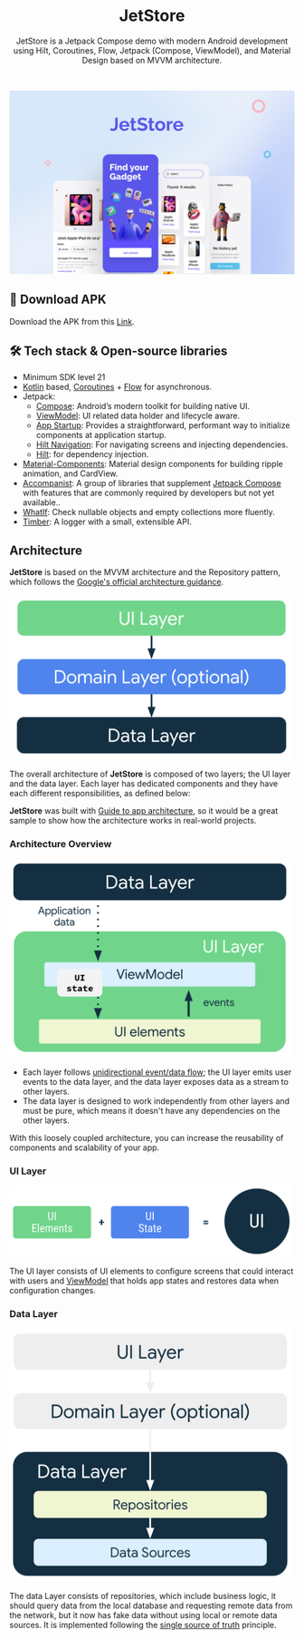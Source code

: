 <h1 align="center">JetStore</h1>

<p align="center">  
JetStore is a Jetpack Compose demo with modern Android development using Hilt, Coroutines, Flow, Jetpack (Compose, ViewModel), and Material Design based on MVVM architecture.
</p>
</br>

<p align="center">
<img src="/images/cover.png"/>
</p>

## 📲 Download APK
Download the APK from this [Link](https://drive.google.com/file/d/1jNc50vYWa9fhTDpcxMdw3SQgyWvGJCVu/view?usp=sharing).

## 🛠 Tech stack & Open-source libraries
- Minimum SDK level 21
- [Kotlin](https://kotlinlang.org/) based, [Coroutines](https://github.com/Kotlin/kotlinx.coroutines) + [Flow](https://kotlin.github.io/kotlinx.coroutines/kotlinx-coroutines-core/kotlinx.coroutines.flow/) for asynchronous.
- Jetpack:
  - [Compose](https://developer.android.com/jetpack/compose): Android’s modern toolkit for building native UI.
  - [ViewModel](https://developer.android.com/topic/libraries/architecture/viewmodel): UI related data holder and lifecycle aware.
  - [App Startup](https://developer.android.com/topic/libraries/app-startup): Provides a straightforward, performant way to initialize components at application startup.
  - [Hilt Navigation](https://developer.android.com/jetpack/compose/libraries#hilt-navigation): For navigating screens and injecting dependencies.
  - [Hilt](https://dagger.dev/hilt/): for dependency injection.
- [Material-Components](https://github.com/material-components/material-components-android): Material design components for building ripple animation, and CardView.
- [Accompanist](https://github.com/google/accompanist): A group of libraries that supplement [Jetpack Compose](https://developer.android.com/jetpack/compose) with features that are commonly required by developers but not yet available..
- [WhatIf](https://github.com/skydoves/whatif): Check nullable objects and empty collections more fluently.
- [Timber](https://github.com/JakeWharton/timber): A logger with a small, extensible API.

## Architecture
**JetStore** is based on the MVVM architecture and the Repository pattern, which follows the [Google's official architecture guidance](https://developer.android.com/topic/architecture).

<img src="images/figure1.png" alt="drawing" width="500"/>

The overall architecture of **JetStore** is composed of two layers; the UI layer and the data layer. Each layer has dedicated components and they have each different responsibilities, as defined below:

**JetStore** was built with [Guide to app architecture](https://developer.android.com/topic/architecture), so it would be a great sample to show how the architecture works in real-world projects.


### Architecture Overview


<img src="images/figure4.png" alt="drawing" width="500"/>

- Each layer follows [unidirectional event/data flow](https://developer.android.com/topic/architecture/ui-layer#udf); the UI layer emits user events to the data layer, and the data layer exposes data as a stream to other layers.
- The data layer is designed to work independently from other layers and must be pure, which means it doesn't have any dependencies on the other layers.

With this loosely coupled architecture, you can increase the reusability of components and scalability of your app.

### UI Layer

<img src="images/figure2.png" alt="drawing" width="500"/>

The UI layer consists of UI elements to configure screens that could interact with users and [ViewModel](https://developer.android.com/topic/libraries/architecture/viewmodel) that holds app states and restores data when configuration changes.

### Data Layer

<img src="images/figure3.png" alt="drawing" width="500"/>

The data Layer consists of repositories, which include business logic, it should query data from the local database and requesting remote data from the network, but it now has fake data without using local or remote data sources. It is implemented following the [single source of truth](https://en.wikipedia.org/wiki/Single_source_of_truth) principle.<br>